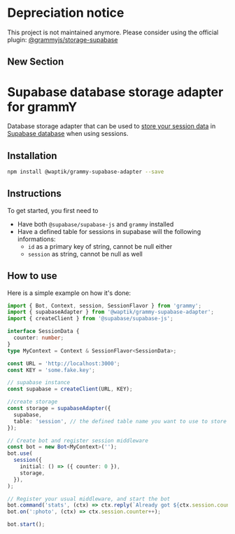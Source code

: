 # Depreciation notice

This project is not maintained anymore.
Please consider using the official plugin: [@grammyjs/storage-supabase](https://github.com/grammyjs/storage-supabase)

## New Section

# Supabase database storage adapter for grammY

Database storage adapter that can be used to [store your session data](https://grammy.dev/plugins/session.html) in [Supabase database](https://supabase.io/docs/guides/database) when using sessions.

## Installation

```bash
npm install @waptik/grammy-supabase-adapter --save
```

## Instructions

To get started, you first need to

- Have both `@supabase/supabase-js` and `grammy` installed
- Have a defined table for sessions in supabase will the following informations:
  - `id` as a primary key of string, cannot be null either
  - `session` as string, cannot be null as well

## How to use

Here is a simple example on how it's done:

```ts
import { Bot, Context, session, SessionFlavor } from 'grammy';
import { supabaseAdapter } from '@waptik/grammy-supabase-adapter';
import { createClient } from '@supabase/supabase-js';

interface SessionData {
  counter: number;
}
type MyContext = Context & SessionFlavor<SessionData>;

const URL = 'http://localhost:3000';
const KEY = 'some.fake.key';

// supabase instance
const supabase = createClient(URL, KEY);

//create storage
const storage = supabaseAdapter({
  supabase,
  table: 'session', // the defined table name you want to use to store your session
});

// Create bot and register session middleware
const bot = new Bot<MyContext>('');
bot.use(
  session({
    initial: () => ({ counter: 0 }),
    storage,
  }),
);

// Register your usual middleware, and start the bot
bot.command('stats', (ctx) => ctx.reply(`Already got ${ctx.session.counter} photos!`));
bot.on(':photo', (ctx) => ctx.session.counter++);

bot.start();
```
